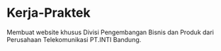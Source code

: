 # Kerja-Praktek
Membuat website khusus Divisi Pengembangan Bisnis dan Produk dari Perusahaan Telekomunikasi PT.INTI Bandung.
